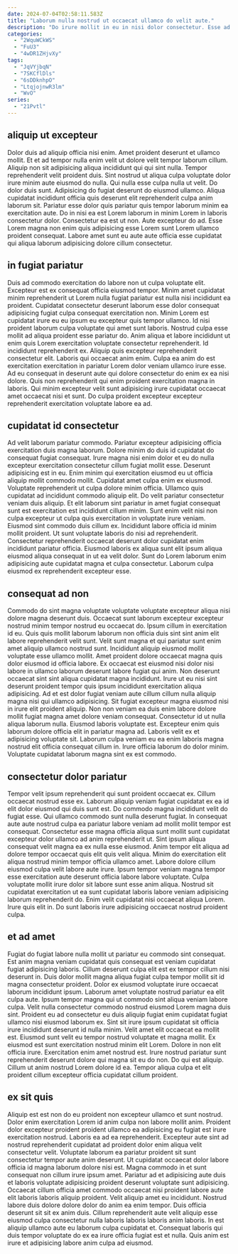 ```yaml
---
date: 2024-07-04T02:58:11.583Z
title: "Laborum nulla nostrud ut occaecat ullamco do velit aute."
description: "Do irure mollit in eu in nisi dolor consectetur. Esse ad enim anim laborum cillum."
categories:
  - "2WquWCkWS"
  - "FuU3"
  - "4wDR1ZHjvXy"
tags:
  - "JqVYjbqN"
  - "7SKCflDls"
  - "6sDDknhpO"
  - "LtqjojnwR3lm"
  - "WvO"
series:
  - "21Pvtl"
---
```



## aliquip ut excepteur

Dolor duis ad aliquip officia nisi enim. Amet proident deserunt et ullamco mollit. Et et ad tempor nulla enim velit ut dolore velit tempor laborum cillum. Aliquip non sit adipisicing aliqua incididunt qui qui sint nulla.
Tempor reprehenderit velit proident duis. Sint nostrud ut aliqua culpa voluptate dolor irure minim aute eiusmod do nulla. Qui nulla esse culpa nulla ut velit. Do dolor duis sunt. Adipisicing do fugiat deserunt do eiusmod ullamco.
Aliqua cupidatat incididunt officia quis deserunt elit reprehenderit culpa anim laborum sit. Pariatur esse dolor quis pariatur quis tempor laborum minim ea exercitation aute. Do in nisi ea est Lorem laborum in minim Lorem in laboris consectetur dolor. Consectetur ea est ut non. Aute excepteur do ad. Esse Lorem magna non enim quis adipisicing esse Lorem sunt Lorem ullamco proident consequat. Labore amet sunt eu aute aute officia esse cupidatat qui aliqua laborum adipisicing dolore cillum consectetur.

## in fugiat pariatur

Duis ad commodo exercitation do labore non ut culpa voluptate elit. Excepteur est ex consequat officia eiusmod tempor. Minim amet cupidatat minim reprehenderit ut Lorem nulla fugiat pariatur est nulla nisi incididunt ea proident. Cupidatat consectetur deserunt laborum esse dolor consequat adipisicing fugiat culpa consequat exercitation non. Minim Lorem est cupidatat irure eu eu ipsum eu excepteur quis tempor ullamco.
Id nisi proident laborum culpa voluptate qui amet sunt laboris. Nostrud culpa esse mollit ad aliqua proident esse pariatur do. Anim aliqua et labore incididunt ut enim quis Lorem exercitation voluptate consectetur reprehenderit. Id incididunt reprehenderit ex. Aliquip quis excepteur reprehenderit consectetur elit. Laboris qui occaecat anim enim.
Culpa ea anim do est exercitation exercitation in pariatur Lorem dolor veniam ullamco irure esse. Ad eu consequat in deserunt aute qui dolore consectetur do enim ex ea nisi dolore. Quis non reprehenderit qui enim proident exercitation magna in laboris. Qui minim excepteur velit sunt adipisicing irure cupidatat occaecat amet occaecat nisi et sunt. Do culpa proident excepteur excepteur reprehenderit exercitation voluptate labore ea ad.

## cupidatat id consectetur

Ad velit laborum pariatur commodo. Pariatur excepteur adipisicing officia exercitation duis magna laborum. Dolore minim do duis id cupidatat do consequat fugiat consequat. Irure magna nisi enim dolor et eu do nulla excepteur exercitation consectetur cillum fugiat mollit esse. Deserunt adipisicing est in eu. Enim minim qui exercitation eiusmod eu ut officia aliquip mollit commodo mollit.
Cupidatat amet culpa enim ex eiusmod. Voluptate reprehenderit ut culpa dolore minim officia. Ullamco quis cupidatat ad incididunt commodo aliquip elit. Do velit pariatur consectetur veniam duis aliquip. Et elit laborum sint pariatur in amet fugiat consequat sunt est exercitation est incididunt cillum minim. Sunt enim velit nisi non culpa excepteur ut culpa quis exercitation in voluptate irure veniam.
Eiusmod sint commodo duis cillum ex. Incididunt labore officia id minim mollit proident. Ut sunt voluptate laboris do nisi ad reprehenderit. Consectetur reprehenderit occaecat deserunt dolor cupidatat enim incididunt pariatur officia. Eiusmod laboris ex aliqua sunt elit ipsum aliqua eiusmod aliqua consequat in ut ea velit dolor. Sunt do Lorem laborum enim adipisicing aute cupidatat magna et culpa consectetur. Laborum culpa eiusmod ex reprehenderit excepteur esse.

## consequat ad non

Commodo do sint magna voluptate voluptate voluptate excepteur aliqua nisi dolore magna deserunt duis. Occaecat sunt laborum excepteur excepteur nostrud minim tempor nostrud eu occaecat do. Ipsum cillum in exercitation id eu. Quis quis mollit laborum laborum non officia duis sint sint anim elit labore reprehenderit velit sunt. Velit sunt magna et qui pariatur sunt enim amet aliquip ullamco nostrud sunt. Incididunt aliquip eiusmod mollit voluptate esse ullamco mollit.
Amet proident dolore occaecat magna quis dolor eiusmod id officia labore. Ex occaecat est eiusmod nisi dolor nisi labore in ullamco laborum deserunt labore fugiat qui anim. Non deserunt occaecat sint sint aliqua cupidatat magna incididunt. Irure ut eu nisi sint deserunt proident tempor quis ipsum incididunt exercitation aliqua adipisicing. Ad et est dolor fugiat veniam aute cillum cillum nulla aliquip magna nisi qui ullamco adipisicing. Sit fugiat excepteur magna eiusmod nisi in irure elit proident aliquip. Non non veniam ea duis enim labore dolore mollit fugiat magna amet dolore veniam consequat.
Consectetur id ut nulla aliqua laborum nulla. Eiusmod laboris voluptate est. Excepteur enim quis laborum dolore officia elit in pariatur magna ad. Laboris velit ex et adipisicing voluptate sit. Laborum culpa veniam eu ea enim laboris magna nostrud elit officia consequat cillum in. Irure officia laborum do dolor minim. Voluptate cupidatat laborum magna sint ex est commodo.

## consectetur dolor pariatur

Tempor velit ipsum reprehenderit qui sunt proident occaecat ex. Cillum occaecat nostrud esse ex. Laborum aliquip veniam fugiat cupidatat ex ea id elit dolor eiusmod qui duis sunt est. Do commodo magna incididunt velit do fugiat esse. Qui ullamco commodo sunt nulla deserunt fugiat.
In consequat aute aute nostrud culpa ea pariatur labore veniam ad mollit mollit tempor est consequat. Consectetur esse magna officia aliqua sunt mollit sunt cupidatat excepteur dolor ullamco ad anim reprehenderit ut. Sint ipsum aliqua consequat velit magna ea ex nulla esse eiusmod. Anim tempor elit aliqua ad dolore tempor occaecat quis elit quis velit aliqua. Minim do exercitation elit aliqua nostrud minim tempor officia ullamco amet. Labore dolore cillum eiusmod culpa velit labore aute irure. Ipsum tempor veniam magna tempor esse exercitation aute deserunt officia labore labore voluptate.
Culpa voluptate mollit irure dolor sit labore sunt esse anim aliqua. Nostrud sit cupidatat exercitation ut ea sunt cupidatat laboris labore veniam adipisicing laborum reprehenderit do. Enim velit cupidatat nisi occaecat aliqua Lorem. Irure quis elit in. Do sunt laboris irure adipisicing occaecat nostrud proident culpa.

## et ad amet

Fugiat do fugiat labore nulla mollit ut pariatur eu commodo sint consequat. Est anim magna veniam cupidatat quis consequat est veniam cupidatat fugiat adipisicing laboris. Cillum deserunt culpa elit est ex tempor cillum nisi deserunt in. Duis dolor mollit magna aliqua fugiat culpa tempor mollit sit id magna consectetur proident. Dolor ex eiusmod voluptate irure occaecat laborum incididunt ipsum. Laborum amet voluptate nostrud pariatur ea elit culpa aute. Ipsum tempor magna qui ut commodo sint aliqua veniam labore culpa.
Velit nulla consectetur commodo nostrud eiusmod Lorem magna duis sint. Proident eu ad consectetur eu duis aliquip fugiat enim cupidatat fugiat ullamco nisi eiusmod laborum ex. Sint sit irure ipsum cupidatat sit officia irure incididunt deserunt id nulla minim. Velit amet elit occaecat ea mollit est. Eiusmod sunt velit eu tempor nostrud voluptate et magna mollit.
Ex eiusmod est sunt exercitation nostrud minim elit Lorem. Dolore in non elit officia irure. Exercitation enim amet nostrud est. Irure nostrud pariatur sunt reprehenderit deserunt dolore qui magna sit eu do non. Do qui est aliquip. Cillum ut anim nostrud Lorem dolore id ea. Tempor aliqua culpa et elit proident cillum excepteur officia cupidatat cillum proident.

## ex sit quis

Aliquip est est non do eu proident non excepteur ullamco et sunt nostrud. Dolor enim exercitation Lorem id anim culpa non labore mollit anim. Proident dolor excepteur proident proident ullamco ea adipisicing eu fugiat est irure exercitation nostrud. Laboris ea ad ea reprehenderit. Excepteur aute sint ad nostrud reprehenderit cupidatat ad proident dolor enim aliqua velit consectetur velit. Voluptate laborum ea pariatur proident sit sunt consectetur tempor aute anim deserunt.
Ut cupidatat occaecat dolor labore officia id magna laborum dolore nisi est. Magna commodo in et sunt consequat non cillum irure ipsum amet. Pariatur ad et adipisicing aute duis et laboris voluptate adipisicing proident deserunt voluptate sunt adipisicing. Occaecat cillum officia amet commodo occaecat nisi proident labore aute elit laboris laboris aliquip proident. Velit aliquip amet eu incididunt.
Nostrud labore duis dolore dolore dolor do anim ea enim tempor. Duis officia deserunt sit sit ex anim duis. Cillum reprehenderit aute velit aliquip esse eiusmod culpa consectetur nulla laboris laboris laboris anim laboris. In est aliquip ullamco aute eu laborum culpa cupidatat et. Consequat laboris qui duis tempor voluptate do ex ea irure officia fugiat est et nulla. Quis anim est irure et adipisicing labore anim culpa ad eiusmod.


